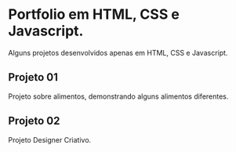 # Portfolio em HTML, CSS e Javascript.
Alguns projetos desenvolvidos apenas em HTML, CSS e Javascript.

## Projeto 01
Projeto sobre alimentos, demonstrando alguns alimentos diferentes.

## Projeto 02
Projeto Designer Criativo.